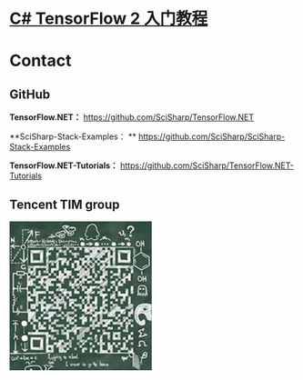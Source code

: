 # [C# TensorFlow 2 入门教程](<https://github.com/SciSharp/TensorFlow.NET-Tutorials>)

# Contact

## GitHub

**TensorFlow.NET：** https://github.com/SciSharp/TensorFlow.NET

**SciSharp-Stack-Examples： ** https://github.com/SciSharp/SciSharp-Stack-Examples

**TensorFlow.NET-Tutorials：** https://github.com/SciSharp/TensorFlow.NET-Tutorials



## Tencent TIM group

![image-20200324214204625](Contact.assets/image-20200324214204625.png)